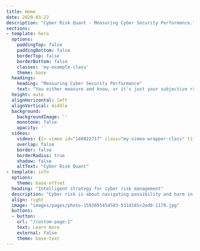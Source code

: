 ```yaml
---
title: Home
date: 2020-03-22
description: "Cyber Risk Quant - Measuring Cyber Security Performance."
sections:
- template: hero
  options:
    paddingTop: false
    paddingBottom: false
    borderTop: false
    borderBottom: false
    classes: 'my-example-class'
    theme: base
  headings:
    heading: "Measuring Cyber Security Performance" 
    text: "You either measure and know, or it's just your subjective rating."
  height: auto
  alignHorizontal: left
  alignVertical: middle
  background:
    backgroundImage: ''
    monotone: false
    opacity: ''
  videos:
    videos: {{< vimeo id="146022717" class="my-vimeo-wrapper-class" title="My vimeo video" >}}
    overlap: false
    border: false
    borderRadius: true
    shadow: false
    altText: "Cyber Risk Quant"
- template: info
  options:
    theme: base-offset
  heading: "Intelligent strategy for cyber risk management"
  description: "Cyber risk is about navigating possibility and harm in the complex world of networked technology. Knowing what to do in which circumstances, deciding when and how to spend budget on prevention, and when to accept risks without mitigation are strategic questions."
  align: right
  image: "images/pages/photo-1593055454503-531d165c2ed8-1170.jpg"
  buttons:
  - button: 
    url: "/custom-page-1"
    text: Learn more 
    external: false
    theme: base-text
---
```

